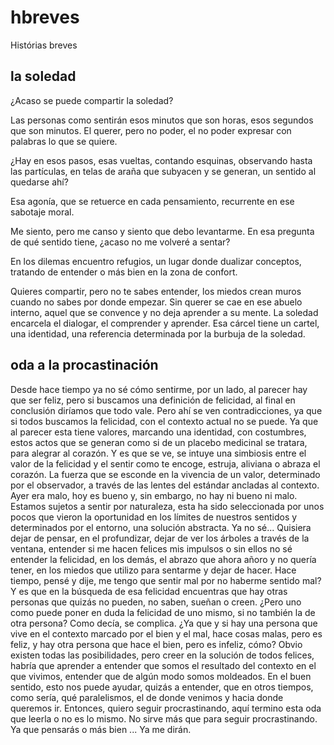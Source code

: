 # hbreves
Histórias breves

## la soledad
¿Acaso se puede compartir la soledad?

Las personas como sentirán esos minutos que son horas, esos segundos que son minutos. El querer, pero no poder, el no poder expresar con palabras lo que se quiere.

¿Hay en esos pasos, esas vueltas, contando esquinas, observando hasta las partículas, en telas de araña que subyacen y se generan, un sentido al quedarse ahí?

Esa agonía, que se retuerce en cada pensamiento, recurrente en ese sabotaje moral.

Me siento, pero me canso y siento que debo levantarme. En esa pregunta de qué sentido tiene, ¿acaso no me volveré a sentar?

En los dilemas encuentro refugios, un lugar donde dualizar conceptos, tratando de entender o más bien en la zona de confort.

Quieres compartir, pero no te sabes entender, los miedos crean muros cuando no sabes por donde empezar.
Sin querer se cae en ese abuelo interno, aquel que se convence y no deja aprender a su mente.
La soledad encarcela el dialogar, el comprender y aprender. 
Esa cárcel tiene un cartel, una identidad, una referencia determinada por la burbuja de la soledad.

## oda a la procastinación
Desde hace tiempo ya no sé cómo sentirme, por un lado, al parecer hay que ser feliz, pero si buscamos una definición de felicidad, al final en conclusión diríamos que todo vale. Pero ahí se ven contradicciones, ya que si todos buscamos la felicidad, con el contexto actual no se puede. Ya que al parecer esta tiene valores, marcando una identidad, con costumbres, estos actos que se generan como si de un placebo medicinal se tratara, para alegrar al corazón. 
Y es que se ve, se intuye una simbiosis entre el valor de la felicidad y el sentir como te encoge, estruja, aliviana o abraza el corazón. La fuerza que se esconde en la vivencia de un valor, determinado por el observador, a través de las lentes del estándar ancladas al contexto. Ayer era malo, hoy es bueno y, sin embargo, no hay ni bueno ni malo. 
Estamos sujetos a sentir por naturaleza, esta ha sido seleccionada por unos pocos que vieron la oportunidad en los límites de nuestros sentidos y determinados por el entorno, una solución abstracta. Ya no sé... Quisiera dejar de pensar, en el profundizar, dejar de ver los árboles a través de la ventana, entender si me hacen felices mis impulsos o sin ellos no sé entender la felicidad, en los demás, el abrazo que ahora añoro y no quería tener, en los miedos que utilizo para sentarme y dejar de hacer. 
Hace tiempo, pensé y dije, me tengo que sentir mal por no haberme sentido mal? Y es que en la búsqueda de esa felicidad encuentras que hay otras personas que quizás no pueden, no saben, sueñan o creen. ¿Pero uno como puede poner en duda la felicidad de uno mismo, si no también la de otra persona? Como decía, se complica. ¿Ya que y si hay una persona que vive en el contexto marcado por el bien y el mal, hace cosas malas, pero es feliz, y hay otra persona que hace el bien, pero es infeliz, cómo? Obvio existen todas las posibilidades, pero creer en la solución de todos felices, habría que aprender a entender que somos el resultado del contexto en el que vivimos, entender que de algún modo somos moldeados. En el buen sentido, esto nos puede ayudar, quizás a entender, que en otros tiempos, como sería, qué paralelismos, el de donde venimos y hacia donde queremos ir. Entonces, quiero seguir procrastinando, aquí termino esta oda que leerla o no es lo mismo. No sirve más que para seguir procrastinando. Ya que pensarás o más bien ... Ya me dirán.

